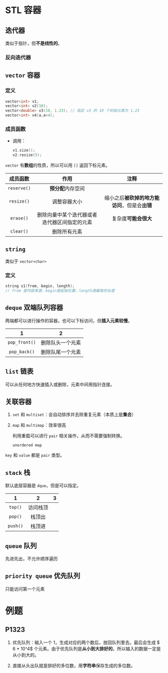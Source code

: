 # STL 容器

## 迭代器
类似于指针，但**不是线性的**。

### 反向迭代器

## `vector` 容器
### 定义
```cpp
vector<int> v1;
vector<int> v2(10);
vector<double> v3(10, 1.23); // 指定 v3 的 10 个初始元素为 1.23
vector<int> v4(a,a+4); 
```

### 成员函数
* 调用：

    ```cpp
    v1.size();
    v2.resize(5);
    ```

`vector` 有**数组**的性质，所以可以用 `[]` 返回下标元素。

成员函数|作用|注释
:-:|:-:|:-:
`reserve()`|**预分配**内存空间
`resize()`|调整容器大小|缩小之后**被砍掉的地方能访问**，但是会**出错**
`erase()`|删除向量中某个迭代器或者迭代器区间指定的元素|复杂度**可能会很大**
`clear()`|删除所有元素

## `string`
类似于 `vector<char>`

### 定义
```cpp
string s1(from, begin, length);
// from 是内容来源，begin是起始位置，length是截取的长度
```

## `deque` 双端队列容器
两端都可以进行操作的容器，也可以下标访问，但**插入元素较慢**。

1|2
:-:|:-:
`pop_front()`|删除队头一个元素
`pop_back()`|删除队尾一个元素

## `list` 链表
可以从任何地方快速插入或删除，元素中间用指针连接。

## 关联容器
1. `set` 和 `multiset`：会自动排序并去除重复元素（本质上是**集合**）
2. `map` 和 `multimap`：效率很高
    
    利用重载可以进行 `pair` 相关操作，从而不需要强制转换。

    `unordered map`

`key` 和 `value` 都是 `pair` 类型。

## `stack` 栈
默认底层容器是 `dque`，但是可以指定。

1|2|3
:-:|:-:|:-:
`top()`|访问栈顶
`pop()`|栈顶出
`push()`|栈顶进

## `queue` 队列
先进先出，不允许顺序遍历

## `priority queue` 优先队列
只能访问第一个元素


# 例题
## P1323
1. 优先队列：输入一个 1，生成对应的两个数后，放回队列里去。最后会生成 $ 6 * 10^4$ 个元素。由于优先队列是**从小到大排好的**，所以输入的数据一定是从小到大的。

2. 直接从头出队就是排好的多位数，用**字符串**保存生成的多位数。